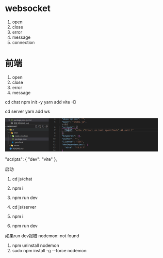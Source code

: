 # websocket
1. open
2. close
3. error
4. message
5. connection

# 前端
1. open
2. close
3. error
4. message

cd chat 
npm init -y
yarn add vite -D

cd server 
yarn add ws


<img src="./js/screenShots/re.png"></img>

  "scripts": {
    "dev": "vite"
  },

启动
1. cd js/chat 
2. npm i 
3. npm run dev

1. cd js/server
2. npm i
3. npm run dev

如果run dev报错 nodemon: not found
1. npm uninstall nodemon
2. sudo npm install -g --force nodemon